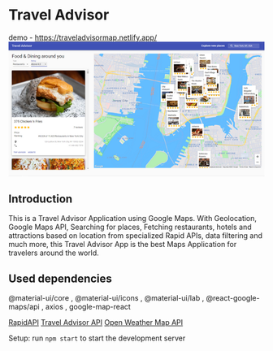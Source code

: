 # Travel Advisor

demo - https://traveladvisormap.netlify.app/
<img src="public/image.png">

## Introduction
This is a Travel Advisor Application using Google Maps. With Geolocation, Google Maps API, Searching for places, Fetching restaurants, hotels and attractions based on location from specialized Rapid APIs, data filtering and much more, this Travel Advisor App is the best Maps Application for travelers around the world.

## Used dependencies
@material-ui/core , @material-ui/icons , @material-ui/lab , @react-google-maps/api , axios , google-map-react 


[RapidAPI](https://rapidapi.com/hub?utm_source=youtube.com/JavaScriptMastery&utm_medium=DevRel&utm_campaign=DevRel)
[Travel Advisor API](https://rapidapi.com/apidojo/api/travel-advisor?utm_source=youtube.com/JavaScriptMastery&utm_medium=DevRel&utm_campaign=DevRel)
[Open Weather Map API](https://rapidapi.com/community/api/open-weather-map?utm_source=youtube.com/JavaScriptMastery&utm_medium=DevRel&utm_campaign=DevRel)


Setup: run ``npm start`` to start the development server
